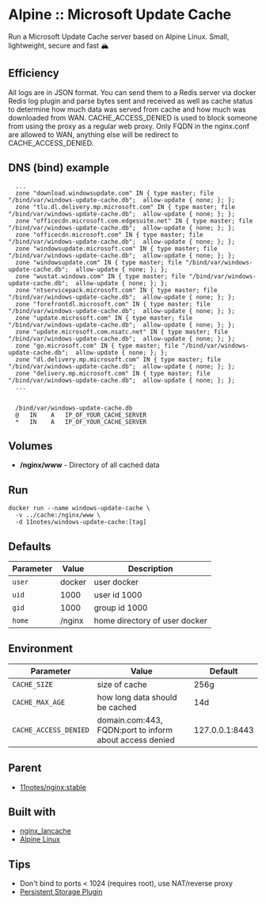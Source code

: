# Alpine :: Microsoft Update Cache
Run a Microsoft Update Cache server based on Alpine Linux. Small, lightweight, secure and fast 🏔️

## Efficiency
All logs are in JSON format. You can send them to a Redis server via docker Redis log plugin and parse bytes sent and received as well as cache status to determine how much data was served from cache and how much was downloaded from WAN. CACHE_ACCESS_DENIED is used to block someone from using the proxy as a regular web proxy. Only FQDN in the nginx.conf are allowed to WAN, anything else will be redirect to CACHE_ACCESS_DENIED.

## DNS (bind) example
```
  ...
  zone "download.windowsupdate.com" IN { type master; file "/bind/var/windows-update-cache.db";  allow-update { none; }; };
  zone "tlu.dl.delivery.mp.microsoft.com" IN { type master; file "/bind/var/windows-update-cache.db";  allow-update { none; }; };
  zone "officecdn.microsoft.com.edgesuite.net" IN { type master; file "/bind/var/windows-update-cache.db";  allow-update { none; }; };
  zone "officecdn.microsoft.com" IN { type master; file "/bind/var/windows-update-cache.db";  allow-update { none; }; };
  zone "windowsupdate.microsoft.com" IN { type master; file "/bind/var/windows-update-cache.db";  allow-update { none; }; };
  zone "windowsupdate.com" IN { type master; file "/bind/var/windows-update-cache.db";  allow-update { none; }; };
  zone "wustat.windows.com" IN { type master; file "/bind/var/windows-update-cache.db";  allow-update { none; }; };
  zone "ntservicepack.microsoft.com" IN { type master; file "/bind/var/windows-update-cache.db";  allow-update { none; }; };
  zone "forefrontdl.microsoft.com" IN { type master; file "/bind/var/windows-update-cache.db";  allow-update { none; }; };
  zone "update.microsoft.com" IN { type master; file "/bind/var/windows-update-cache.db";  allow-update { none; }; };
  zone "update.microsoft.com.nsatc.net" IN { type master; file "/bind/var/windows-update-cache.db";  allow-update { none; }; };
  zone "go.microsoft.com" IN { type master; file "/bind/var/windows-update-cache.db";  allow-update { none; }; };
  zone "dl.delivery.mp.microsoft.com" IN { type master; file "/bind/var/windows-update-cache.db";  allow-update { none; }; };
  zone "delivery.mp.microsoft.com" IN { type master; file "/bind/var/windows-update-cache.db";  allow-update { none; }; };
  ...

  
  /bind/var/windows-update-cache.db
  @   IN    A   IP_OF_YOUR_CACHE_SERVER
  *   IN    A   IP_OF_YOUR_CACHE_SERVER
```


## Volumes
* **/nginx/www** - Directory of all cached data

## Run
```shell
docker run --name windows-update-cache \
  -v ../cache:/nginx/www \
  -d 11notes/windows-update-cache:[tag]
```

## Defaults
| Parameter | Value | Description |
| --- | --- | --- |
| `user` | docker | user docker |
| `uid` | 1000 | user id 1000 |
| `gid` | 1000 | group id 1000 |
| `home` | /nginx | home directory of user docker |

## Environment
| Parameter | Value | Default |
| --- | --- | --- |
| `CACHE_SIZE` | size of cache | 256g |
| `CACHE_MAX_AGE` | how long data should be cached | 14d |
| `CACHE_ACCESS_DENIED` | domain.com:443, FQDN:port to inform about access denied | 127.0.0.1:8443 |

## Parent
* [11notes/nginx:stable](https://github.com/11notes/docker-nginx)

## Built with
* [nginx_lancache](https://github.com/tsvcathed/nginx_lancache)
* [Alpine Linux](https://alpinelinux.org/)

## Tips
* Don't bind to ports < 1024 (requires root), use NAT/reverse proxy
* [Persistent Storage Plugin](https://github.com/11notes/alpine-docker-netshare)